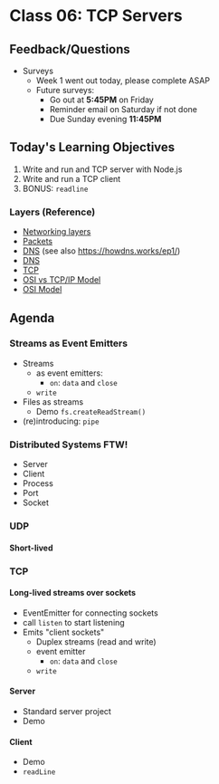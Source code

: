 Class 06: TCP Servers
===

## Feedback/Questions

* Surveys
    * Week 1 went out today, please complete ASAP
    * Future surveys:
        * Go out at **5:45PM** on Friday
        * Reminder email on Saturday if not done
        * Due Sunday evening **11:45PM**

## Today's Learning Objectives

1. Write and run and TCP server with Node.js
1. Write and run a TCP client
1. BONUS: `readline`

### Layers (Reference)

* [Networking layers](https://drawings.jvns.ca/layers/)
* [Packets](https://drawings.jvns.ca/packet/)
* [DNS](https://drawings.jvns.ca/dns/) (see also https://howdns.works/ep1/)
* [DNS](https://howdns.works)
* [TCP](https://drawings.jvns.ca/tcp-1/)
* [OSI vs TCP/IP Model](http://www.tcpipguide.com/free/diagrams/tcpiplayers.png)
* [OSI Model](http://blog.buildingautomationmonthly.com/wp-content/uploads/2013/05/OSI-Model.png)

## Agenda

### Streams as Event Emitters

* Streams
    * as event emitters:
        * `on`: `data` and `close`
    * `write`
* Files as streams
    * Demo `fs.createReadStream()`
* (re)introducing: `pipe`

### Distributed Systems FTW!

* Server
* Client
* Process
* Port
* Socket

### UDP

#### Short-lived

### TCP

#### Long-lived streams over sockets

* EventEmitter for connecting sockets
* call `listen` to start listening
* Emits "client sockets"
    * Duplex streams (read and write)
    * event emitter
        * `on`: `data` and `close`
    * `write`

#### Server

* Standard server project
* Demo

#### Client

* Demo
* `readLine`
